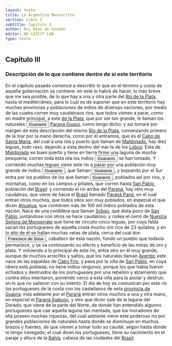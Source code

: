 ```yaml
---
layout: texto
title: La Argentina Manuscrita
section: Libro I
subtitle: Capítulo 3
author: Rui Díaz de Guzmán
editor: HD CAICYT LAB
type: texto
---
```


## Capítulo III
### Descripción de lo que contiene dentro de sí este territorio


En el capítulo pasado comencé a describir lo que en el término y costa de aquella gobernación se contiene: en este lo habré de hacer, lo más breve que me sea posible, de lo que hay a una y otra parte del <a href="https://recogito.pelagios.org/document/wzqxhk0h3vpikm/part/1/edit#9cb63c35-2b8d-4faa-82e3-899cd8ac34b1" target="_blank">Río de la Plata</a>, hasta el mediterráneo, para lo cual es de suponer que en este territorio hay muchas provincias y poblaciones de indios de diversas naciones, por medio de las cuales corren muy caudalosos ríos, que todos vienen a parar, como en madre principal, a este <a href="https://recogito.pelagios.org/document/wzqxhk0h3vpikm/part/1/edit#ae32d52b-21fa-4570-b9f2-956ed93b1d71" target="_blank">de la Plata</a>, que por ser tan grande, le llaman los naturales <button class="balloon" data-balloon-pos="up" data-balloon-length="large" data-balloon="Aborigine,Native people">Guaranís</button> <a href="https://recogito.pelagios.org/document/wzqxhk0h3vpikm/part/1/edit#c4407351-2020-4084-81aa-6b74e626abd5" target="_blank">Paraná Guazú</a>, como tengo dicho: y así tomaré por margen de esta descripción del mismo <a href="https://recogito.pelagios.org/document/wzqxhk0h3vpikm/part/1/edit#aa5a330d-2da4-4581-b231-00ddc08d69a7" target="_blank">Río de la Plata</a>, comenzando primero de la mar por la mano derecha, como por él entramos, que es el <a href="https://recogito.pelagios.org/document/wzqxhk0h3vpikm/part/1/edit#a5fc51a9-61fc-44e8-aeec-27c29889cda9" target="_blank">Cabo de Santa María</a>, del cual a una isla y puerto que llaman de <a href="https://recogito.pelagios.org/document/wzqxhk0h3vpikm/part/1/edit#f455be59-e505-4390-99e3-924a19ecc940" target="_blank">Maldonado</a>, hay diez leguas, todo raso, dejando a vista dentro del mar la de los <a href="https://recogito.pelagios.org/document/wzqxhk0h3vpikm/part/1/edit#6dd4f0ca-d1d3-4755-9b4a-24365d8c701f" target="_blank">Lobos</a>. Esta de <a href="https://recogito.pelagios.org/document/wzqxhk0h3vpikm/part/1/edit#4fc068da-4846-4e67-9798-a21ecf3fbc3c" target="_blank">Maldonado</a> es buen puerto y tiene en tierra firme una laguna de mucha pesquería; corren toda esta isla los indios <button class="balloon" data-balloon-pos="up" data-balloon-length="large" data-balloon="Aborigine,Native people">Guaranís</button> se han tomado. Y corriendo muchas leguas viene este río a pasar por una población muy grande de indios <button class="balloon" data-balloon-pos="up" data-balloon-length="large" data-balloon="Aborigine,Native people">Guaranís</button>, que llaman <button class="balloon" data-balloon-pos="up" data-balloon-length="large" data-balloon="Aborigine,Native people">Guaranís</button>, y bojeando por el Sur entra por los pueblos de los que llaman <button class="balloon" data-balloon-pos="up" data-balloon-length="large" data-balloon="Aborigine,Native people">Guaranís</button>, poblados así por ríos, y montañas, como en los campos y piñales, que corren hasta <a href="https://recogito.pelagios.org/document/wzqxhk0h3vpikm/part/1/edit#8138e05d-7f6d-4b18-b0a1-6a8b4b488ece" target="_blank">San Pablo</a>, población del <a href="https://recogito.pelagios.org/document/wzqxhk0h3vpikm/part/1/edit#c837c590-1cf3-41b1-a026-97173adc6077" target="_blank">Brasil</a>: y corriendo el río arriba del <a href="https://recogito.pelagios.org/document/wzqxhk0h3vpikm/part/1/edit#cf98fec4-3fb1-4c81-b791-686a002492db" target="_blank">Paraná</a>, hay otro muy caudaloso, que viene de hacia el <a href="https://recogito.pelagios.org/document/wzqxhk0h3vpikm/part/1/edit#cdbe876c-5b7c-4c1c-8617-3e6180f0afd7" target="_blank">Brasil</a> llamado <a href="https://recogito.pelagios.org/document/wzqxhk0h3vpikm/part/1/edit#5b94b72b-903b-41c9-a1ea-fb485ce59cb5" target="_blank">Paraná Pané</a>, en el cual entran otros muchos, que todos ellos son muy poblados, en especial el que dicen <a href="https://recogito.pelagios.org/document/wzqxhk0h3vpikm/part/1/edit#215db260-f529-41b3-942c-bb4ebb35f995" target="_blank">Atiuajiua</a>, que contienen más de 100 mil Indios poblados de esta nación. Nace de una cordillera que llaman <a href="https://recogito.pelagios.org/document/wzqxhk0h3vpikm/part/1/edit#f5e1524e-b660-4f95-96b6-69a8f6473c32" target="_blank">Sobaú</a>, que dista poco de <a href="https://recogito.pelagios.org/document/wzqxhk0h3vpikm/part/1/edit#dc647cef-970a-4763-a988-6f50aa17f78c" target="_blank">San Pablo</a>, juntándose con otros se hace caudaloso; y rodea el cerró de <a href="https://recogito.pelagios.org/document/wzqxhk0h3vpikm/part/1/edit#89effcf7-3c2c-47dd-9d94-de42644648cd" target="_blank">Nuestra Señora de Monserrate</a> que tiene de circuito cinco leguas, por cuya falda sacan los portugueses de aquella costa mucho oro rico de 23 quilates; y en lo alto de él se hallan muchas vetas de plata, cerca del cual don <button class="balloon" data-balloon-pos="up" data-balloon-length="large" data-balloon="person">Francisco de Sosa</button>, caballero de esta nación, fundó un pueblo que todavía permanece, y se va continuando su efecto y beneficio de las minas de oro y plata. Y volviendo a lo principal de este río, entra otro en él muy grande, aunque de muchos arrecifes y saltos, que los naturales llaman <a href="https://recogito.pelagios.org/document/wzqxhk0h3vpikm/part/1/edit#f9a71762-295f-462b-a877-b68c123826ee" target="_blank">Ayembí:</a> este nace de las espaldas de <a href="https://recogito.pelagios.org/document/wzqxhk0h3vpikm/part/1/edit#f9e06170-dda8-4024-bcc3-c00a7155e6c8" target="_blank">Cabo Frío</a>, y pasa por la villa de <a href="https://recogito.pelagios.org/document/wzqxhk0h3vpikm/part/1/edit#57452c32-0ad9-4dbf-98b1-5a8a167d6a50" target="_blank">San Pablo</a>, en cuya ribera está poblada; no tiene indios ningunos, porque los que había fueron echados y destruidos de los portugueses por una <rs xml:id="recogito-e07b091c-9929-487d-8e04-b1b777603938" type="event">rebelión y alzamiento</rs> que contra ellos intentaron, poniendo cerco a esta villa para la asolar y destruir, en lo que no salieron con su intento. El día de hoy se comunican por este río los portugueses de la costa con los castellanos de esta <a href="https://recogito.pelagios.org/document/wzqxhk0h3vpikm/part/1/edit#2318fc5e-7ee6-47a0-92ea-84c209e3a666" target="_blank">provincia de Guayra</a>: más adelante por el <a href="https://recogito.pelagios.org/document/wzqxhk0h3vpikm/part/1/edit#56aabc89-f90d-4253-ac38-80dc23eabcdb" target="_blank">Paraná</a> entran otros muchos a una y otra mano, en especial el <a href="https://recogito.pelagios.org/document/wzqxhk0h3vpikm/part/1/edit#875d0576-8362-492f-b090-9c444c62ab13" target="_blank">Paraná Ibabuiyi</a>, y otro que dicen sale de la <rs xml:id="recogito-d490b0b2-33d3-40af-b5bb-57455d9e5f96" type="event">laguna del Dorado</rs>, que viene de la parte del Norte, de donde han entendido algunos portugueses que cae aquella laguna tan mentada, que los moradores de ella poseen muchas riquezas, del cual adelante viene este poderoso río por grandes poblaciones de naturales hasta donde se disminuye en muchos brazos y fuentes, de que vienen a tomar todo su caudal, según hasta donde lo tengo navegado; el cual dicen los portugueses, tiene su nacimiento en el paraje y altura de la <a href="https://recogito.pelagios.org/document/wzqxhk0h3vpikm/part/1/edit#33fe3cdd-e97e-431e-80bc-9c95119483b0" target="_blank">Bahía</a>, cabeza de las ciudades del <a href="https://recogito.pelagios.org/document/wzqxhk0h3vpikm/part/1/edit#9585b022-47ff-47be-9be6-d370340f2d5e" target="_blank">Brasil</a>.